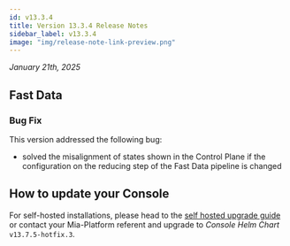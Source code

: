 ```yaml
---
id: v13.3.4
title: Version 13.3.4 Release Notes
sidebar_label: v13.3.4
image: "img/release-note-link-preview.png"
---
```


_January 21th, 2025_

## Fast Data

### Bug Fix

This version addressed the following bug:

* solved the misalignment of states shown in the Control Plane if the configuration on the reducing step of the Fast Data pipeline is changed

## How to update your Console

For self-hosted installations, please head to the [self hosted upgrade guide](/docs/13.x.x/infrastructure/self-hosted/installation-chart/how-to-upgrade) or contact your Mia-Platform referent and upgrade to _Console Helm Chart_ `v13.7.5-hotfix.3`.
